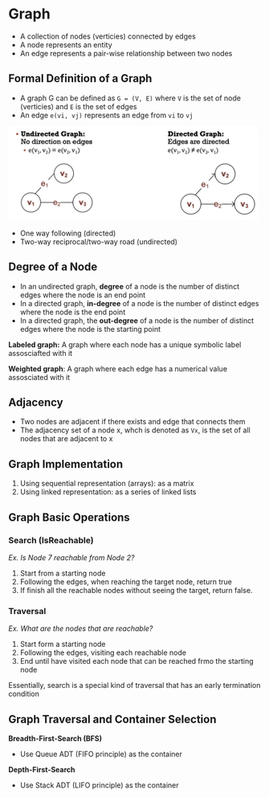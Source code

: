 # Graph
- A collection of nodes (verticies) connected by edges
- A node represents an entity
- An edge represents a pair-wise relationship between two nodes

## Formal Definition of a Graph
- A graph G can be defined as `G = (V, E)` where `V` is the set of node (verticies) and `E` is the set of edges
- An edge `e(vi, vj)` represents an edge from `vi` to `vj`

![](images/undirected-vs-directed-graph.png)
- One way following (directed)
- Two-way reciprocal/two-way road (undirected)

## Degree of a Node
- In an undirected graph, **degree** of a node is the number of distinct edges where the node is an end point
- In a directed graph, **in-degree** of a node is the number of distinct edges where the node is the end point
- In a directed graph, the **out-degree** of a node is the number of distinct edges where the node is the starting point

**Labeled graph:** A graph where each node has a unique symbolic label assosciafted with it

**Weighted graph**: A graph where each edge has a numerical value assosciated with it

## Adjacency
- Two nodes are adjacent if there exists and edge that connects them
- The adjacency set of a node x, whch is denoted as `Vx`, is the set of all nodes that are adjacent to x

## Graph Implementation
1. Using sequential representation (arrays): as a matrix
2. Using linked representation: as a series of linked lists 

## Graph Basic Operations
### Search (IsReachable)
*Ex. Is Node 7 reachable from Node 2?*
1. Start from a starting node
2. Following the edges, when reaching the target node, return true
3. If finish all the reachable nodes without seeing the target, return false.


### Traversal
*Ex. What are the nodes that are reachable?*
1. Start form a starting node
2. Following the edges, visiting each reachable node
3. End until have visited each node that can be reached frmo the starting node

Essentially, search is a special kind of traversal that has an early termination condition

## Graph Traversal and Container Selection
**Breadth-First-Search (BFS)**
- Use Queue ADT (FIFO principle) as the container

**Depth-First-Search**
- Use Stack ADT (LIFO principle) as the container